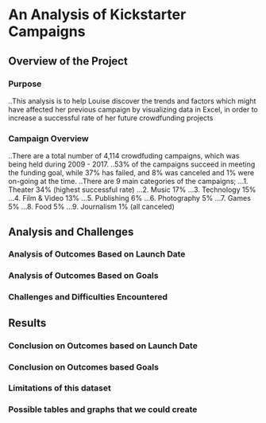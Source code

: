 # An Analysis of Kickstarter Campaigns
## Overview of the Project
### Purpose
..This analysis is to help Louise discover the trends and factors which might have affected her previous campaign by visualizing data in Excel, in order to increase a successful rate of her future crowdfunding projects
### Campaign Overview
..There are a total number of 4,114 crowdfuding campaigns, which was being held during 2009 - 2017.
..53% of the campaigns succeed in meeting the funding goal, while 37% has failed, and 8% was canceled and 1% were on-going at the time.
..There are 9 main categories of the campaigns;
...1. Theater 34% (highest successful rate)
...2. Music 17%
...3. Technology 15%
...4. Film & Video 13% 
...5. Publishing 6%
...6. Photography 5%
...7. Games 5%
...8. Food 5%
...9. Journalism 1% (all canceled)

## Analysis and Challenges
### Analysis of Outcomes Based on Launch Date

### Analysis of Outcomes Based on Goals

### Challenges and Difficulties Encountered


## Results
### Conclusion on Outcomes based on Launch Date

### Conclusion on Outcomes based Goals

### Limitations of this dataset

### Possible tables and graphs that we could create